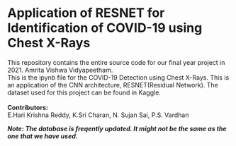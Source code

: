 # Application of RESNET for Identification of COVID-19 using Chest X-Rays  
This repository contains the entire source code for our final year project in 2021. Amrita Vishwa Vidyapeetham.  
This is the ipynb file for the COVID-19 Detection using Chest X-Rays. This is an application of the CNN architecture, RESNET(Residual Network). 
The dataset used for this project can be found in Kaggle.  
<br />**Contributors:**  
E.Hari Krishna Reddy, K.Sri Charan, N. Sujan Sai, P.S. Vardhan  

***Note: The database is freqently updated. It might not be the same as the one that we have used.***

